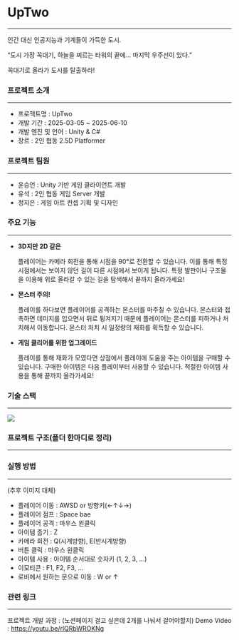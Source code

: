 # UpTwo
---
인간 대신 인공지능과 기계들이 가득한 도시.

“도시 가장 꼭대기, 하늘을 찌르는 타워의 끝에… 마지막 우주선이 있다.”

꼭대기로 올라가 도시를 탈출하라!

### 프로젝트 소개
---
* 프로젝트명 : UpTwo
* 개발 기간 : 2025-03-05 ~ 2025-06-10
* 개발 엔진 및 언어 : Unity & C#
* 장르 : 2인 협동 2.5D Platformer

### 프로젝트 팀원
---
* 윤승언 : Unity 기반 게임 클라이언트 개발
* 유석 : 2인 협동 게임 Server 개발
* 정지은 : 게임 아트 컨셉 기획 및 디자인

### 주요 기능
---
* **3D지만 2D 같은**
  
  플레이어는 카메라 회전을 통해 시점을 90°로 전환할 수 있습니다. 이를 통해 특정 시점에서는 보이지 않던 길이 다른 시점에서 보이게 됩니다. 특정 발판이나 구조물을 이용해 위로 올라갈 수 있는 길을 탐색해서 끝까지 올라가세요!

* **몬스터 주의!**
  
  플레이를 하다보면 플레이어를 공격하는 몬스터를 마주칠 수 있습니다. 몬스터와 접촉하면 데미지를 입으면서 뒤로 튕겨지기 때문에 플레이어는 몬스터를 피하거나 처치해서 이동합니다. 몬스터 처치 시 일정량의 재화를 획득할 수 있습니다.

* **게임 클리어를 위한 업그레이드**
  
  플레이를 통해 재화가 모였다면 상점에서 플레이에 도움을 주는 아이템을 구매할 수 있습니다. 구매한 아이템은 다음 플레이부터 사용할 수 있습니다. 적절한 아이템 사용을 통해 끝까지 올라가세요!
  
### 기술 스택
---
<img src="https://github.com/user-attachments/assets/66fa0793-e330-444e-a69d-12ffcedf5ffe">

### 프로젝트 구조(폴더 한마디로 정리)
---

### 실행 방법
---
(추후 이미지 대체)
* 플레이어 이동 : AWSD or 방향키(←↑↓→)
* 플레이어 점프 : Space bae
* 플레이어 공격 : 마우스 왼클릭
* 아이템 줍기 : Z
* 카메라 회전 : Q(시계방향), E(반시계방향)
* 버튼 클릭 : 마우스 왼클릭
* 아이템 사용 : 아이템 순서대로 숫자키 (1, 2, 3, ...)
* 이모티콘 : F1, F2, F3, ...
* 로비에서 원하는 문으로 이동 : W or ↑
  
### 관련 링크
---
프로젝트 개발 과정 : (노션페이지 걸고 싶은데 2개를 나눠서 걸어야할지)
Demo Video : https://youtu.be/rlQRbWROKNg
